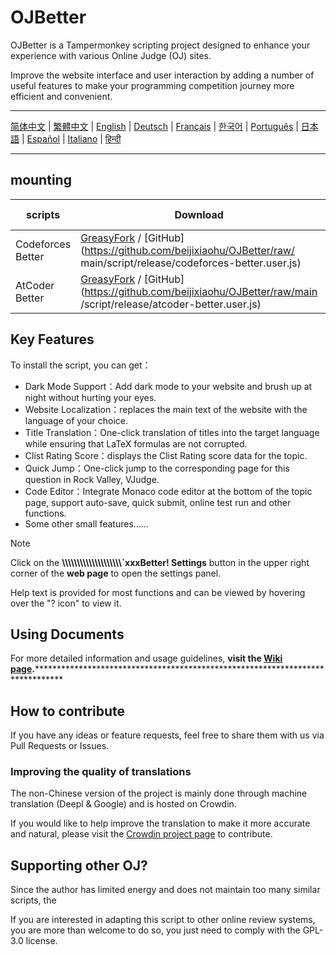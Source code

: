 # OJBetter

OJBetter is a Tampermonkey scripting project designed to enhance your experience with various Online Judge (OJ) sites.

Improve the website interface and user interaction by adding a number of useful features to make your programming competition journey more efficient and convenient.

------

[简体中文](https://github.com/beijixiaohu/OJBetter/blob/main/README.md) | [繁體中文](https://github.com/beijixiaohu/OJBetter/blob/main/i18n/zh-Hant/README.md) | [English](https://github.com/beijixiaohu/OJBetter/blob/main/i18n/en/README.md) | [Deutsch](https://github.com/beijixiaohu/OJBetter/blob/main/i18n/de/README.md) | [Français](https://github.com/beijixiaohu/OJBetter/blob/main/i18n/fr/README.md) | [한국어](https://github.com/beijixiaohu/OJBetter/blob/main/i18n/ko/README.md) | [Português](https://github.com/beijixiaohu/OJBetter/blob/main/i18n/pt/README.md) | [日本語](https://github.com/beijixiaohu/OJBetter/blob/main/i18n/ja/README.md) | [Español](https://github.com/beijixiaohu/OJBetter/blob/main/i18n/es/README.md) | [Italiano](https://github.com/beijixiaohu/OJBetter/blob/main/i18n/it/README.md) | [हिन्दी](https://github.com/beijixiaohu/OJBetter/blob/main/i18n/hi/README.md)

------

## mounting

| scripts           | Download                                                                                                                                                                                                                                                                                                                  | Beta Download                                                                                   |
| ----------------- | ------------------------------------------------------------------------------------------------------------------------------------------------------------------------------------------------------------------------------------------------------------------------------------------------------------------------- | ----------------------------------------------------------------------------------------------- |
| Codeforces Better | [GreasyFork](https://greasyfork.org/zh-CN/scripts/465777-codeforces-better) / [GitHub](https://github.com/beijixiaohu/OJBetter/raw/ main/script/release/codeforces-better.user.js) | [GitHub](https://github.com/beijixiaohu/OJBetter/raw/main/script/dev/codeforces-better.user.js) |
| AtCoder Better    | [GreasyFork](https://greasyfork.org/zh-CN/scripts/471106-atcoder-better) / [GitHub](https://github.com/beijixiaohu/OJBetter/raw/main /script/release/atcoder-better.user.js)       | [GitHub](https://github.com/beijixiaohu/OJBetter/raw/main/script/dev/atcoder-better.user.js)    |

## Key Features

To install the script, you can get：

- Dark Mode Support：Add dark mode to your website and brush up at night without hurting your eyes.
- Website Localization：replaces the main text of the website with the language of your choice.
- Title Translation：One-click translation of titles into the target language while ensuring that LaTeX formulas are not corrupted.
- Clist Rating Score：displays the Clist Rating score data for the topic.
- Quick Jump：One-click jump to the corresponding page for this question in Rock Valley, VJudge.
- Code Editor：Integrate Monaco code editor at the bottom of the topic page, support auto-save, quick submit, online test run and other functions.
- Some other small features……

> [!NOTE]
>
> Click on the **\\\\\\\\\\\\\\\\\\\\\\\\\\\\\\\\\\\\\\\\`xxxBetter! Settings** button in the upper right corner of the **web page** to open the settings panel.
>
> Help text is provided for most functions and can be viewed by hovering over the "? icon" to view it.

## Using Documents

For more detailed information and usage guidelines, **visit the [Wiki page](https://github.com/beijixiaohu/OJBetter/wiki).**\*\*\*\*\*\*\*\*\*\*\*\*\*\*\*\*\*\*\*\*\*\*\*\*\*\*\*\*\*\*\*\*\*\*\*\*\*\*\*\*\*\*\*\*\*\*\*\*\*\*\*\*\*\*\*\*\*\*\*\*\*\*\*\*\*\*\*\*\*\*\*\*\*\*\*\*\*\*

## How to contribute

If you have any ideas or feature requests, feel free to share them with us via Pull Requests or Issues.

### Improving the quality of translations

The non-Chinese version of the project is mainly done through machine translation (Deepl & Google) and is hosted on Crowdin.

If you would like to help improve the translation to make it more accurate and natural, please visit the [Crowdin project page](https://zh.crowdin.com/project/codeforcesbetter) to contribute.

## Supporting other OJ?

Since the author has limited energy and does not maintain too many similar scripts, the

If you are interested in adapting this script to other online review systems, you are more than welcome to do so, you just need to comply with the GPL-3.0 license.